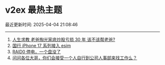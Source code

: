 # v2ex 最热主题

最近更新时间: 2025-04-04 21:08:46

--- 
1. [人生求教 老爸掏光家底炒股亏损 30 年 该不该帮老爸?](https://www.v2ex.com/t/1123253) 
2. [国行 iPhone 17 系列接入 esim](https://www.v2ex.com/t/1123246) 
3. [RAID0 停电，一个盘没了](https://www.v2ex.com/t/1123252) 
4. [问问各位大哥，你们会接受一个人自行到公司人事部来找工作么？](https://www.v2ex.com/t/1123291) 
